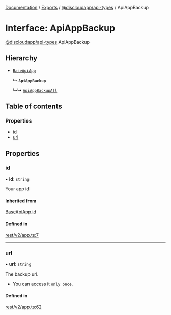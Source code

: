 [Documentation](../README.md) / [Exports](../modules.md) / [@discloudapp/api-types](../modules/discloudapp_api_types.md) / ApiAppBackup

# Interface: ApiAppBackup

[@discloudapp/api-types](../modules/discloudapp_api_types.md).ApiAppBackup

## Hierarchy

- [`BaseApiApp`](discloudapp_api_types.BaseApiApp.md)

  ↳ **`ApiAppBackup`**

  ↳↳ [`ApiAppBackupAll`](discloudapp_api_types.ApiAppBackupAll.md)

## Table of contents

### Properties

- [id](discloudapp_api_types.ApiAppBackup.md#id)
- [url](discloudapp_api_types.ApiAppBackup.md#url)

## Properties

### id

• **id**: `string`

Your app id

#### Inherited from

[BaseApiApp](discloudapp_api_types.BaseApiApp.md).[id](discloudapp_api_types.BaseApiApp.md#id)

#### Defined in

[rest/v2/app.ts:7](https://github.com/discloud/discloud.app/blob/c6f50ea/packages/api-types/rest/v2/app.ts#L7)

___

### url

• **url**: `string`

The backup url.
- You can access it `only once`.

#### Defined in

[rest/v2/app.ts:62](https://github.com/discloud/discloud.app/blob/c6f50ea/packages/api-types/rest/v2/app.ts#L62)

